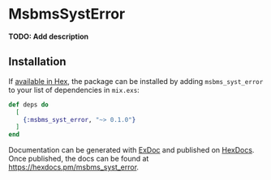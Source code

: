 # MsbmsSystError

**TODO: Add description**

## Installation

If [available in Hex](https://hex.pm/docs/publish), the package can be installed
by adding `msbms_syst_error` to your list of dependencies in `mix.exs`:

```elixir
def deps do
  [
    {:msbms_syst_error, "~> 0.1.0"}
  ]
end
```

Documentation can be generated with [ExDoc](https://github.com/elixir-lang/ex_doc)
and published on [HexDocs](https://hexdocs.pm). Once published, the docs can
be found at <https://hexdocs.pm/msbms_syst_error>.

